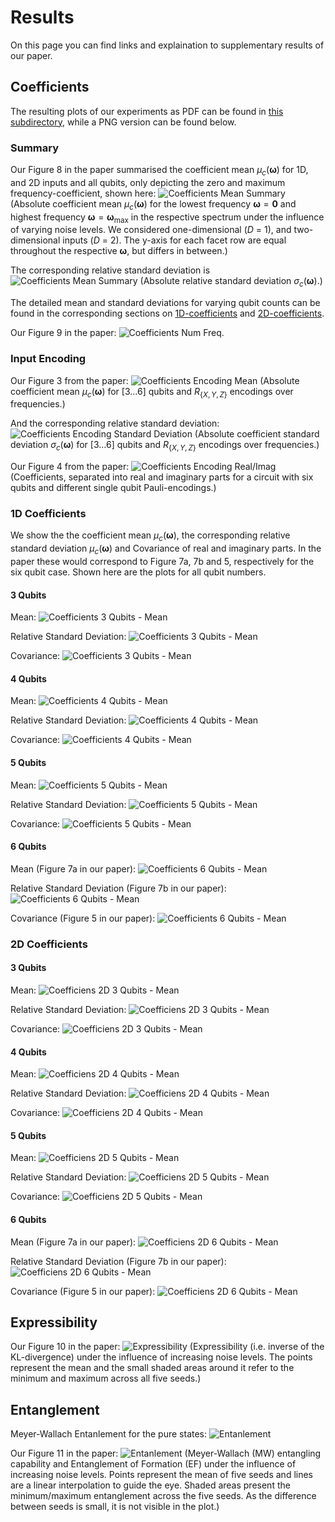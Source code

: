 # Results

On this page you can find links and explaination to supplementary results of our paper.

## Coefficients

The resulting plots of our experiments as PDF can be found in [this subdirectory](rplots/img-gen), while a PNG version can be found below.

### Summary

Our Figure 8 in the paper summarised the coefficient mean $\mu_c(\boldsymbol{\omega})$ for 1D, and 2D inputs and all qubits, only depicting the zero and maximum frequency-coefficient, shown here:
![Coefficients Mean Summary](../docs/figures/coeff_abs_mean_light.png)
(Absolute coefficient mean $\mu_c(\boldsymbol{\omega})$ for the lowest frequency $\boldsymbol{\omega}=\boldsymbol{0}$ and highest frequency $\boldsymbol{\omega} = \boldsymbol{\omega}_\text{max}$ in the respective spectrum under the influence of varying noise levels. We considered one-dimensional ($D$ = 1), and two-dimensional inputs ($D$ = 2). The y-axis for each facet row are equal throughout the respective $\boldsymbol{\omega}$, but differs in between.)

The corresponding relative standard deviation is
![Coefficients Mean Summary](../docs/figures/coeff_abs_sd_light.png)
(Absolute relative standard deviation $\sigma_c(\boldsymbol{\omega})$.)

The detailed mean and standard deviations for varying qubit counts can be found in the corresponding sections on [1D-coefficients](1d-coefficients) and [2D-coefficients](2d-coefficients).

Our Figure 9 in the paper:
![Coefficients Num Freq](../docs/figures/n_freqs_light.png).

### Input Encoding

Our Figure 3 from the paper:
![Coefficients Encoding Mean](../docs/figures/coeff_mean_encoding_light.png)
(Absolute coefficient mean $\mu_c(\boldsymbol{\omega})$ for $[3\dots 6]$ qubits and $R_{\{X, Y, Z\}}$ encodings over frequencies.)

And the corresponding relative standard deviation:
![Coefficients Encoding Standard Deviation](../docs/figures/coeff_sd_encoding_light.png)
(Absolute coefficient standard deviation $\sigma_c(\boldsymbol{\omega})$ for $[3\dots 6]$ qubits and $R_{\{X, Y, Z\}}$ encodings over frequencies.)

Our Figure 4 from the paper:
![Coefficients Encoding Real/Imag](../docs/figures/coeff_real_imag_encoding_light.png)
(Coefficients, separated into real and imaginary parts for a circuit with six qubits and different single qubit Pauli-encodings.)

### 1D Coefficients

We show the the coefficient mean $\mu_c(\boldsymbol{\omega})$, the corresponding relative standard deviation $\mu_c(\boldsymbol{\omega})$ and Covariance of real and imaginary parts. In the paper these would correspond to Figure 7a, 7b and 5, respectively for the six qubit case. Shown here are the plots for all qubit numbers.

#### 3 Qubits

Mean:
![Coefficients 3 Qubits - Mean](../docs/figures/coeff_mean_qubits3_light.png)

Relative Standard Deviation:
![Coefficients 3 Qubits - Mean](../docs/figures/coeff_sd_qubits3_light.png)

Covariance:
![Coefficients 3 Qubits - Mean](../docs/figures/coeff_covar_qubits3_light.png)


#### 4 Qubits

Mean:
![Coefficients 4 Qubits - Mean](../docs/figures/coeff_mean_qubits4_light.png)

Relative Standard Deviation:
![Coefficients 4 Qubits - Mean](../docs/figures/coeff_sd_qubits4_light.png)

Covariance:
![Coefficients 4 Qubits - Mean](../docs/figures/coeff_covar_qubits4_light.png)


#### 5 Qubits

Mean:
![Coefficients 5 Qubits - Mean](../docs/figures/coeff_mean_qubits5_light.png)

Relative Standard Deviation:
![Coefficients 5 Qubits - Mean](../docs/figures/coeff_sd_qubits5_light.png)

Covariance:
![Coefficients 5 Qubits - Mean](../docs/figures/coeff_covar_qubits5_light.png)


#### 6 Qubits

Mean (Figure 7a in our paper):
![Coefficients 6 Qubits - Mean](../docs/figures/coeff_mean_qubits6_light.png)

Relative Standard Deviation (Figure 7b in our paper):
![Coefficients 6 Qubits - Mean](../docs/figures/coeff_sd_qubits6_light.png)

Covariance (Figure 5 in our paper):
![Coefficients 6 Qubits - Mean](../docs/figures/coeff_covar_qubits6_light.png)


### 2D Coefficients

#### 3 Qubits

Mean:
![Coefficiens 2D 3 Qubits - Mean](../docs/figures/coeff_mean_qubits3_2D_light.png)

Relative Standard Deviation:
![Coefficiens 2D 3 Qubits - Mean](../docs/figures/coeff_sd_qubits3_2D_light.png)

Covariance:
![Coefficiens 2D 3 Qubits - Mean](../docs/figures/coeff_covar_qubits3_2D_light.png)


#### 4 Qubits

Mean:
![Coefficiens 2D 4 Qubits - Mean](../docs/figures/coeff_mean_qubits4_2D_light.png)

Relative Standard Deviation:
![Coefficiens 2D 4 Qubits - Mean](../docs/figures/coeff_sd_qubits4_2D_light.png)

Covariance:
![Coefficiens 2D 4 Qubits - Mean](../docs/figures/coeff_covar_qubits4_2D_light.png)


#### 5 Qubits

Mean:
![Coefficiens 2D 5 Qubits - Mean](../docs/figures/coeff_mean_qubits5_2D_light.png)

Relative Standard Deviation:
![Coefficiens 2D 5 Qubits - Mean](../docs/figures/coeff_sd_qubits5_2D_light.png)

Covariance:
![Coefficiens 2D 5 Qubits - Mean](../docs/figures/coeff_covar_qubits5_2D_light.png)


#### 6 Qubits

Mean (Figure 7a in our paper):
![Coefficiens 2D 6 Qubits - Mean](../docs/figures/coeff_mean_qubits6_2D_light.png)

Relative Standard Deviation (Figure 7b in our paper):
![Coefficiens 2D 6 Qubits - Mean](../docs/figures/coeff_sd_qubits6_2D_light.png)

Covariance (Figure 5 in our paper):
![Coefficiens 2D 6 Qubits - Mean](../docs/figures/coeff_covar_qubits6_2D_light.png)


## Expressibility

Our Figure 10 in the paper:
![Expressibility](../docs/figures/expr_light.png)
(Expressibility (i.e. inverse of the KL-divergence) under the influence of increasing noise levels. The points represent the mean and the small shaded areas around it refer to the minimum and maximum across all five seeds.)


## Entanglement

Meyer-Wallach Entanlement for the pure states:
![Entanlement](../docs/figures/ent_mw_light.png)

Our Figure 11 in the paper:
![Entanlement](../docs/figures/ent_light.png)
(Meyer-Wallach (MW) entangling capability and Entanglement of Formation (EF) under the influence of increasing noise levels. Points represent the mean of five seeds and lines are a linear interpolation to guide the eye. Shaded areas present the minimum/maximum entanglement across the five seeds. As the difference between seeds is small, it is not visible in the plot.)
